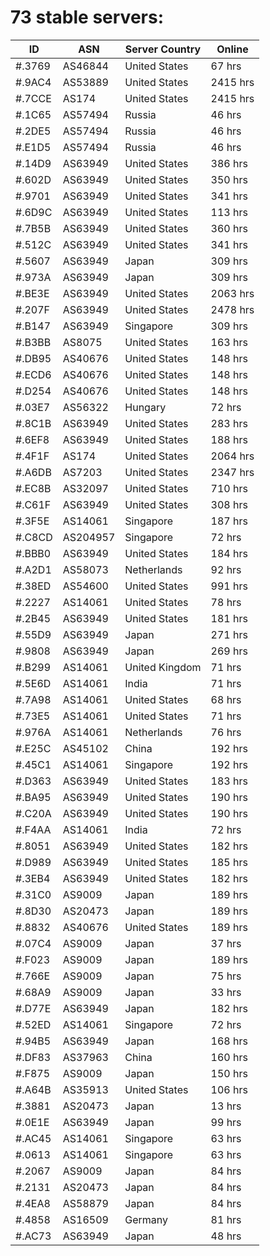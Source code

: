 # 73 stable servers:

| ID | ASN | Server Country | Online |
| ------ | ------ | ------ | ------ |
| #.3769 | AS46844 | United States | 67 hrs |
| #.9AC4 | AS53889 | United States | 2415 hrs |
| #.7CCE | AS174 | United States | 2415 hrs |
| #.1C65 | AS57494 | Russia | 46 hrs |
| #.2DE5 | AS57494 | Russia | 46 hrs |
| #.E1D5 | AS57494 | Russia | 46 hrs |
| #.14D9 | AS63949 | United States | 386 hrs |
| #.602D | AS63949 | United States | 350 hrs |
| #.9701 | AS63949 | United States | 341 hrs |
| #.6D9C | AS63949 | United States | 113 hrs |
| #.7B5B | AS63949 | United States | 360 hrs |
| #.512C | AS63949 | United States | 341 hrs |
| #.5607 | AS63949 | Japan | 309 hrs |
| #.973A | AS63949 | Japan | 309 hrs |
| #.BE3E | AS63949 | United States | 2063 hrs |
| #.207F | AS63949 | United States | 2478 hrs |
| #.B147 | AS63949 | Singapore | 309 hrs |
| #.B3BB | AS8075 | United States | 163 hrs |
| #.DB95 | AS40676 | United States | 148 hrs |
| #.ECD6 | AS40676 | United States | 148 hrs |
| #.D254 | AS40676 | United States | 148 hrs |
| #.03E7 | AS56322 | Hungary | 72 hrs |
| #.8C1B | AS63949 | United States | 283 hrs |
| #.6EF8 | AS63949 | United States | 188 hrs |
| #.4F1F | AS174 | United States | 2064 hrs |
| #.A6DB | AS7203 | United States | 2347 hrs |
| #.EC8B | AS32097 | United States | 710 hrs |
| #.C61F | AS63949 | United States | 308 hrs |
| #.3F5E | AS14061 | Singapore | 187 hrs |
| #.C8CD | AS204957 | Singapore | 72 hrs |
| #.BBB0 | AS63949 | United States | 184 hrs |
| #.A2D1 | AS58073 | Netherlands | 92 hrs |
| #.38ED | AS54600 | United States | 991 hrs |
| #.2227 | AS14061 | United States | 78 hrs |
| #.2B45 | AS63949 | United States | 181 hrs |
| #.55D9 | AS63949 | Japan | 271 hrs |
| #.9808 | AS63949 | Japan | 269 hrs |
| #.B299 | AS14061 | United Kingdom | 71 hrs |
| #.5E6D | AS14061 | India | 71 hrs |
| #.7A98 | AS14061 | United States | 68 hrs |
| #.73E5 | AS14061 | United States | 71 hrs |
| #.976A | AS14061 | Netherlands | 76 hrs |
| #.E25C | AS45102 | China | 192 hrs |
| #.45C1 | AS14061 | Singapore | 192 hrs |
| #.D363 | AS63949 | United States | 183 hrs |
| #.BA95 | AS63949 | United States | 190 hrs |
| #.C20A | AS63949 | United States | 190 hrs |
| #.F4AA | AS14061 | India | 72 hrs |
| #.8051 | AS63949 | United States | 182 hrs |
| #.D989 | AS63949 | United States | 185 hrs |
| #.3EB4 | AS63949 | United States | 182 hrs |
| #.31C0 | AS9009 | Japan | 189 hrs |
| #.8D30 | AS20473 | Japan | 189 hrs |
| #.8832 | AS40676 | United States | 189 hrs |
| #.07C4 | AS9009 | Japan | 37 hrs |
| #.F023 | AS9009 | Japan | 189 hrs |
| #.766E | AS9009 | Japan | 75 hrs |
| #.68A9 | AS9009 | Japan | 33 hrs |
| #.D77E | AS63949 | Japan | 182 hrs |
| #.52ED | AS14061 | Singapore | 72 hrs |
| #.94B5 | AS63949 | Japan | 168 hrs |
| #.DF83 | AS37963 | China | 160 hrs |
| #.F875 | AS9009 | Japan | 150 hrs |
| #.A64B | AS35913 | United States | 106 hrs |
| #.3881 | AS20473 | Japan | 13 hrs |
| #.0E1E | AS63949 | Japan | 99 hrs |
| #.AC45 | AS14061 | Singapore | 63 hrs |
| #.0613 | AS14061 | Singapore | 63 hrs |
| #.2067 | AS9009 | Japan | 84 hrs |
| #.2131 | AS20473 | Japan | 84 hrs |
| #.4EA8 | AS58879 | Japan | 84 hrs |
| #.4858 | AS16509 | Germany | 81 hrs |
| #.AC73 | AS63949 | Japan | 48 hrs |

